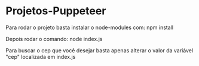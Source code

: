 # Projetos-Puppeteer

Para rodar o projeto basta instalar o node-modules com: npm install

Depois rodar o comando: node index.js

Para buscar o cep que você desejar basta apenas alterar o valor da variável "cep" localizada em index.js
